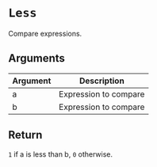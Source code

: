# `Less`

Compare expressions.

## Arguments

| Argument | Description           |
| -------- | --------------------- |
| a        | Expression to compare |
| b        | Expression to compare |

## Return

`1` if a is less than b, `0` otherwise.
